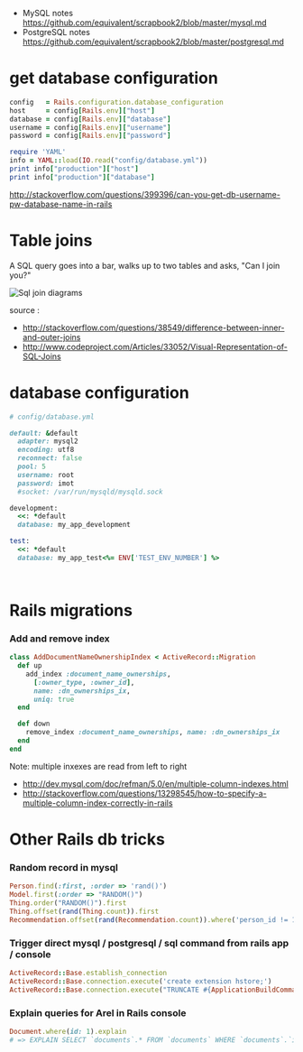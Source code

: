 * MySQL notes https://github.com/equivalent/scrapbook2/blob/master/mysql.md
* PostgreSQL notes https://github.com/equivalent/scrapbook2/blob/master/postgresql.md

# get database configuration

```ruby
config   = Rails.configuration.database_configuration
host     = config[Rails.env]["host"]
database = config[Rails.env]["database"]
username = config[Rails.env]["username"]
password = config[Rails.env]["password"]
```

```ruby
require 'YAML'
info = YAML::load(IO.read("config/database.yml"))
print info["production"]["host"]
print info["production"]["database"]
```

http://stackoverflow.com/questions/399396/can-you-get-db-username-pw-database-name-in-rails


# Table joins

A SQL query goes into a bar, walks up to two tables and asks, "Can I join you?"

![Sql join diagrams](https://raw.githubusercontent.com/equivalent/scrapbook2/master/assets/images/2014/sql-joins.png)

source :

* http://stackoverflow.com/questions/38549/difference-between-inner-and-outer-joins
* http://www.codeproject.com/Articles/33052/Visual-Representation-of-SQL-Joins

# database configuration

```ruby
# config/database.yml

default: &default
  adapter: mysql2
  encoding: utf8
  reconnect: false
  pool: 5
  username: root
  password: imot
  #socket: /var/run/mysqld/mysqld.sock

development:
  <<: *default
  database: my_app_development

test:
  <<: *default
  database: my_app_test<%= ENV['TEST_ENV_NUMBER'] %>

  
```

# Rails migrations

### Add and remove index

```ruby
class AddDocumentNameOwnershipIndex < ActiveRecord::Migration
  def up
    add_index :document_name_ownerships, 
      [:owner_type, :owner_id],
      name: :dn_ownerships_ix, 
      uniq: true
  end

  def down
    remove_index :document_name_ownerships, name: :dn_ownerships_ix
  end
end
```

Note: multiple inxexes are read from left to right

* http://dev.mysql.com/doc/refman/5.0/en/multiple-column-indexes.html
* http://stackoverflow.com/questions/13298545/how-to-specify-a-multiple-column-index-correctly-in-rails



# Other Rails db tricks

### Random record in mysql

~~~ruby
Person.find(:first, :order => 'rand()')
Model.first(:order => "RANDOM()") 
Thing.order("RANDOM()").first
Thing.offset(rand(Thing.count)).first
Recommendation.offset(rand(Recommendation.count)).where('person_id != 1').first
~~~

### Trigger direct mysql / postgresql / sql command from rails app / console

~~~ruby
ActiveRecord::Base.establish_connection
ActiveRecord::Base.connection.execute('create extension hstore;')
ActiveRecord::Base.connection.execute("TRUNCATE #{ApplicationBuildCommand.table_name}")  
~~~

### Explain queries for Arel in Rails console

```ruby
Document.where(id: 1).explain
# => EXPLAIN SELECT `documents`.* FROM `documents` WHERE `documents`.`id` = 1 AND (`documents`.`deleted_at` IS NULL)
```
